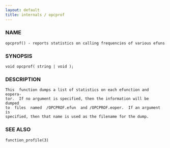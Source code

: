 ```yaml
---
layout: default
title: internals / opcprof
---
```


### NAME

    opcprof() - reports statistics on calling frequencies of various efuns

### SYNOPSIS

    void opcprof( string | void );

### DESCRIPTION

    This  function dumps a list of statistics on each efunction and eopera‐
    tor.  If no argument is specified, then the information will be  dumped
    to  files  named  /OPCPROF.efun  and /OPCPROF.eoper.  If an argument is
    specified, then that name is used as the filename for the dump.

### SEE ALSO

    function_profile(3)

